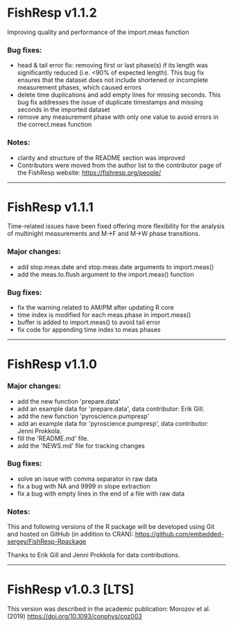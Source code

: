 # FishResp v1.1.2
Improving quality and performance of the import.meas function 

### Bug fixes:
* head & tail error fix: removing first or last phase(s) if its 
  length was significantly reduced (i.e. <90% of expected length). 
  This bug fix ensures that the dataset does not include shortened 
  or incomplete measurement phases, which caused errors
* delete time duplications and add empty lines for missing seconds.
  This bug fix addresses the issue of duplicate timestamps and
  missing seconds in the imported dataset
* remove any measurement phase with only one value to avoid errors 
  in the correct.meas function

### Notes:
* clarity and structure of the README section was improved
* Contributors were moved from the author list to the contributor 
  page of the FishResp website: https://fishresp.org/people/

------------------------------------------------------------------

# FishResp v1.1.1
Time-related issues have been fixed offering more flexibility for the 
analysis of multinight measurements and M->F and M->W phase transitions.

### Major changes:
* add stop.meas.date and stop.meas.date arguments to import.meas()
* add the meas.to.flush argument to the import.meas() function

### Bug fixes:
* fix the warning related to AM/PM after updating R core
* time index is modified for each meas.phase in import.meas()
* buffer is added to import.meas() to avoid tail error
* fix code for appending time index to meas phases

------------------------------------------------------------------

# FishResp v1.1.0

### Major changes:
* add the new function 'prepare.data'
* add an example data for 'prepare.data', data contributor: Erik Gill.
* add the new function 'pyroscience.pumpresp'
* add an example data for 'pyroscience.pumpresp', data contributor: Jenni Prokkola.
* fill the 'README.md' file.
* add the 'NEWS.md' file for tracking changes

### Bug fixes:
* solve an issue with comma separator in raw data
* fix a bug with NA and 9999 in slope extraction
* fix a bug with empty lines in the end of a file with raw data

### Notes:
This and following versions of the R package will be developed using Git and hosted on GitHub (in addition to CRAN):
<https://github.com/embedded-sergey/FishResp-Rpackage>

Thanks to Erik Gill and Jenni Prokkola for data contributions.

------------------------------------------------------------

# FishResp v1.0.3 [LTS]
This version was described in the academic publication:
Morozov et al. (2019) <https://doi.org/10.1093/conphys/coz003>
